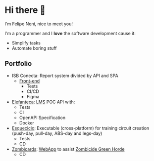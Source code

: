# Hi there 👋

I'm ~~Felipe~~ Neni, nice to meet you!

I'm a programmer and I **love** the software development cause it:
 
- Simplify tasks
- Automate boring stuff

## Portfolio

- ISB Conecta: Report system divided by API and SPA
    <!--- [Back-end](https://github.com/nenitf/isb-conecta)
        - CI with unit/integration/e2e tests powered by [Github Actions](https://docs.github.com/en/actions)
        - [Living documentation](https://neni.dev/elefanteca_api/) with [testdox](https://phpunit.readthedocs.io/en/9.5/textui.html#testdox)
        - Independent architecture of framework ([Lumen](https://lumen.laravel.com/)) and database ([Doctrine](https://www.doctrine-project.org/) with [PostgreSQL](https://www.postgresql.org/))-->
    - [Front-end](https://github.com/nenitf/isb-conecta_ui)
        - Tests
        - CI/CD
        - Figma
- [Elefanteca](https://github.com/nenitf/elefanteca_api#readme): [LMS](https://en.wikipedia.org/wiki/Integrated_library_system) POC API with:
    - Tests
    - CI
    - OpenAPI Specification
    - Docker
- [Esquecicio](https://github.com/nenitf/esquecicio#readme): Executable (cross-platform) for training circuit creation (push-day, pull-day, ABS-day and legs-day)
    - Tests
    - CD
- [Zombicards](https://github.com/jooaopc/zombicards#readme): [WebApp](https://jooaopc.github.io/zombicards/) to assist [Zombicide Green Horde](https://www.zombicide.com/pt-br/green-horde/)
    - CD
